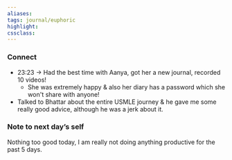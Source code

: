 ```yaml
---
aliases:  
tags: journal/euphoric 
highlight:  
cssclass:
---
```


### Connect
- 23:23 → Had the best time with Aanya, got her a new journal, recorded 10 videos!
    - She was extremely happy & also her diary has a password which she won't share with anyone!
- Talked to Bhattar about the entire USMLE journey & he gave me some really good advice, although he was a jerk about it.


### Note to next day’s self
Nothing too good today, I am really not doing anything productive for the past 5 days.


